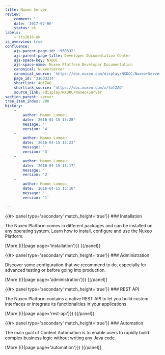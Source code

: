 ```yaml
---
title: Nuxeo Server
review:
    comment: ''
    date: '2017-02-06'
    status: ok
labels:
    - lts2016-ok
is_overview: true
confluence:
    ajs-parent-page-id: '950332'
    ajs-parent-page-title: Developer Documentation Center
    ajs-space-key: NXDOC
    ajs-space-name: Nuxeo Platform Developer Documentation
    canonical: Nuxeo+Server
    canonical_source: 'https://doc.nuxeo.com/display/NXDOC/Nuxeo+Server'
    page_id: '31033314'
    shortlink: 4ofZAQ
    shortlink_source: 'https://doc.nuxeo.com/x/4ofZAQ'
    source_link: /display/NXDOC/Nuxeo+Server
section_parent: server
tree_item_index: 200
history:
    -
        author: Manon Lumeau
        date: '2016-04-15 15:28'
        message: ''
        version: '4'
    -
        author: Manon Lumeau
        date: '2016-04-15 15:23'
        message: ''
        version: '3'
    -
        author: Manon Lumeau
        date: '2016-04-15 15:17'
        message: ''
        version: '2'
    -
        author: Manon Lumeau
        date: '2016-04-15 15:16'
        message: ''
        version: '1'

---
```

<div class="row" data-equalizer data-equalize-on="medium">
<div class="column medium-6">
{{#> panel type='secondary' match_height='true'}}
### Installation

The Nuxeo Platform comes in different packages and can be installed on any operating system. Learn how to install, configure and use the Nuxeo Platform.

[More&nbsp;<i class="fa fa-long-arrow-right" aria-hidden="true"></i>]({{page page='installation'}})
{{/panel}}
</div>

<div class="column medium-6">
{{#> panel type='secondary' match_height='true'}}
### Administration

Discover some configuration that we recommend to do, especially for advanced testing or before going into production.

[More&nbsp;<i class="fa fa-long-arrow-right" aria-hidden="true"></i>]({{page page='administration'}})
{{/panel}}
</div>

</div>

<div class="row" data-equalizer data-equalize-on="medium">

<div class="column medium-6">
{{#> panel type='secondary' match_height='true'}}
### REST API

The Nuxeo Platform contains a native REST API to let you build custom interfaces or integrate its functionalities in your applications.

[More&nbsp;<i class="fa fa-long-arrow-right" aria-hidden="true"></i>]({{page page='rest-api'}})
{{/panel}}
</div>

<div class="column medium-6">
{{#> panel type='secondary' match_height='true'}}
### Automation

The main goal of Content Automation is to enable users to rapidly build complex business logic without writing any Java code.

[More&nbsp;<i class="fa fa-long-arrow-right" aria-hidden="true"></i>]({{page page='automation'}})
{{/panel}}
</div>

</div>
